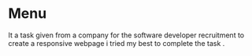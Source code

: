 # Menu
It a task given from a company for the software developer recruitment to create a responsive webpage i tried my best to complete the task . 
